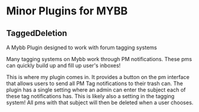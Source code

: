 # Minor Plugins for MYBB

## TaggedDeletion
A Mybb Plugin designed to work with forum tagging systems

Many tagging systems on Mybb work through PM notifications.  These pms can quickly build up and fill up user's inboxes!

This is where my plugin comes in.  It provides a button on the pm interface that allows users to send all PM Tag
notifications to their trash can.  The plugin has a single setting where an admin can enter the subject each of
these tag notifications has.  This is likely also a setting in the tagging system!  All pms with that subject 
will then be deleted when a user chooses.

